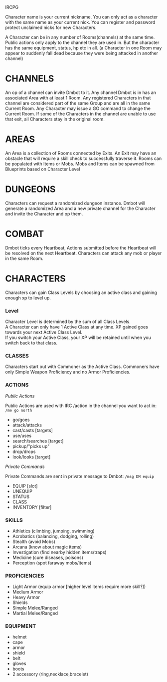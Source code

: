 IRCPG

Character name is your current nickname. You can only act as a character with the same name as your current nick. You can register and password protect unclaimed nicks for new Characters.

A Character can be in any number of Rooms(channels) at the same time. Public actions only apply to the channel they are used in. But the character has the same equipment, status, hp etc in all. (a Character in one Room may appear to suddenly fall dead because they were being attacked in another channel)


CHANNELS
========
An op of a channel can invite Dmbot to it.  Any channel Dmbot is in has an associated Area with at least 1 Room. Any registered Characters in that channel are considered part of the same Group and are all in the same Current Room.  Any Character may issue a GO command to change the Current Room. If some of the Characters in the channel are unable to use that exit, all Characters stay in the original room.


AREAS
=====
An Area is a collection of Rooms connected by Exits.  An Exit may have an obstacle that will require a skill check to successfully traverse it.  Rooms can be populated with Items or Mobs.  Mobs and Items can be spawned from Blueprints based on Character Level


DUNGEONS
========
Characters can request a randomized dungeon instance. Dmbot will generate a randomized Area and a new private channel for the Character and invite the Character and op them. 


COMBAT
======
Dmbot ticks every Heartbeat, Actions submitted before the Heartbeat will be resolved on the next Heartbeat. Characters can attack any mob or player in the same Room. 


CHARACTERS
==========
Characters can gain Class Levels by choosing an active class and gaining enough xp to level up.

### Level

Character Level is determined by the sum of all Class Levels.  
A Character can only have 1 Active Class at any time. 
XP gained goes towards your next Active Class Level.  
If you switch your Active Class, your XP will be retained until when you switch back to that class. 

### CLASSES

Characters start out with Commoner as the Active Class. Commoners have only Simple Weapon Proficiency and no Armor Proficiencies.

### ACTIONS

*Public Actions*

Public Actions are used with IRC /action in the channel you want to act in: `/me go north`

 * go/goes <direction> 
 * attack/attacks <target>
 * cast/casts <spell> [targets]
 * use/uses <item>
 * search/searches [target]
 * pickup/"picks up" <item>
 * drop/drops <item>
 * look/looks [target]

*Private Commands*

Private Commands are sent in private message to Dmbot:  `/msg DM equip`

 * EQUIP <item> [slot]
 * UNEQUIP <slot>
 * STATUS 
 * CLASS
 * INVENTORY [filter]


### SKILLS

 - Athletics (climbing, jumping, swimming)
 - Acrobatics (balancing, dodging, rolling)
 - Stealth (avoid Mobs)
 - Arcana (know about magic items)
 - Investigation (find nearby hidden items/traps)
 - Medicine (cure diseases, poisons)
 - Perception (spot faraway mobs/items)

### PROFICIENCIES 

 - Light Armor (equip armor [higher level items require more skill?])
 - Medium Armor
 - Heavy Armor
 - Shields
 - Simple Melee/Ranged
 - Martial Melee/Ranged

### EQUIPMENT

 - helmet
 - cape
 - armor
 - shield
 - belt
 - gloves
 - boots
 - 2 accessory (ring,necklace,bracelet)
